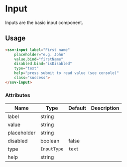 # Input
Inputs are the basic input component.

## Usage

```html
<ssv-input label="First name"
    placeholder="e.g. John"
    value.bind="firstName"
    disabled.bind="isDisabled"
    type="text"
    help="press submit to read value (see console)"
    class="success">
</ssv-input>
```

### Attributes
| Name          | Type        | Default | Description                      |
|---------------|-------------|---------|----------------------------------|
| label         | string      |         |                                  |
| value         | string      |         |                                  |
| placeholder   | string      |         |                                  |
| disabled      | boolean     | false   |                                  |
| type          | `InputType` | `text`  |                                  |
| help          | string      |         |                                  |

